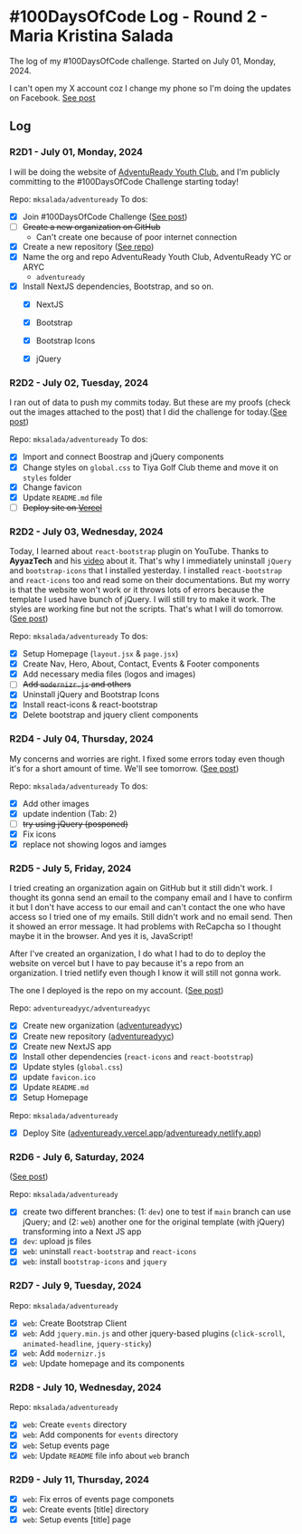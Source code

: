 # #100DaysOfCode Log - Round 2 - Maria Kristina Salada

The log of my #100DaysOfCode challenge. Started on July 01, Monday, 2024.

I can't open my X account coz I change my phone so I'm doing the updates on Facebook. [See post](https://web.facebook.com/tintinsalada/posts/pfbid0nAa25vpKdb3cRdjmDtn4XmW6yFeJ1QzgSEhvJ16k1LgM5FLRVoAAbrVrvCnMne1kl)

## Log


### R2D1 - July 01, Monday, 2024

I will be doing the website of [AdventuReady Youth Club.](https://web.facebook.com/AdventuReadyYouthClub) and I'm publicly committing to the #100DaysOfCode Challenge starting today!

Repo: `mksalada/adventuready`
To dos:
- [x] Join #100DaysOfCode Challenge ([See post](https://web.facebook.com/tintinsalada/posts/pfbid0nAa25vpKdb3cRdjmDtn4XmW6yFeJ1QzgSEhvJ16k1LgM5FLRVoAAbrVrvCnMne1kl))
- [ ] ~~Create a new organization on GitHub~~
	- Can't create one because of poor internet connection
- [x] Create a new repository ([See repo](https://github.com/mksalada/adventuready))
- [x] Name the org and repo AdventuReady Youth Club, AdventuReady YC or ARYC
	- `adventuready`
- [x] Install NextJS dependencies, Bootstrap, and so on.
	- [x] NextJS
	- [x] Bootstrap
	- [x] Bootstrap Icons
	- [x] jQuery


### R2D2 - July 02, Tuesday, 2024

I ran out of data to push my commits today. But these are my proofs (check out the images attached to the post) that I did the challenge for today.([See post](https://web.facebook.com/tintinsalada/posts/pfbid032uggr4mh1hdiKAfFnLcnuGfn8SpCEbBn1fZkxnefDQjHm7FTbnd5Lx8doAX2bfPwl))

Repo: `mksalada/adventuready`
To dos:
- [x] Import and connect Boostrap and jQuery components
- [x] Change styles on `global.css` to Tiya Golf Club theme and move it on `styles` folder
- [x] Change favicon
- [x] Update `README.md` file
- [ ] ~~Deploy site on [Vercel](https://vercel.com)~~

### R2D2 - July 03, Wednesday, 2024

Today, I learned about `react-bootstrap` plugin on YouTube. Thanks to **AyyazTech** and his [video](https://youtu.be/swxsnF3PXT4) about it. That's why I immediately uninstall `jQuery` and `bootstrap-icons` that I installed yesterday. I installed `react-bootstrap` and `react-icons` too and read some on their documentations. But my worry is that the website won't work or it throws lots of errors because the template I used have bunch of jQuery. I will still try to make it work. The styles are working fine but not the scripts. That's what I will do tomorrow. ([See post](https://web.facebook.com/tintinsalada/posts/pfbid0S891pSLVas1Gcngx16EixUWRSfTnSV9FH5TXgWWpagYT1unzTky9XwWo2ZeVunzSl))

Repo: `mksalada/adventuready`
To dos:
- [x] Setup Homepage (`layout.jsx` & `page.jsx`)
- [x] Create Nav, Hero, About, Contact, Events & Footer components
- [x] Add necessary media files (logos and images)
- [ ] ~~Add `modernizr.js` and others~~
- [x] Uninstall jQuery and Bootstrap Icons
- [x] Install react-icons & react-bootstrap
- [x] Delete bootstrap and jquery client components

### R2D4 - July 04, Thursday, 2024

My concerns and worries are right. I fixed some errors today even though it's for a short amount of time. We'll see tomorrow. ([See post](https://web.facebook.com/tintinsalada/posts/pfbid0LR89Qd1oNpYGZhqMZ6M7bvnBAaYAbW9WsW8nVF8VFP37zjWaBhH7NFnxiWN4jM7wl))

Repo: `mksalada/adventuready`
To dos:
- [x] Add other images
- [x] update indention (Tab: 2)
- [ ] ~~try using jQuery (posponed)~~
- [x] Fix icons
- [x] replace not showing logos and iamges

### R2D5 - July 5, Friday, 2024

I tried creating an organization again on GitHub but it still didn't work. I thought its gonna send an email to the company email and I have to confirm it but I don't have access to our email and can't contact the one who have access so I tried one of my emails. Still didn't work and no email send. Then it showed an error message. It had problems with ReCapcha so I thought maybe it in the browser. And yes it is, JavaScript!

After I've created an organization, I do what I had to do to deploy the website on vercel but I have to pay because it's a repo from an organization. I tried netlify even though I know it will still not gonna work.

The one I deployed is the repo on my account. ([See post](https://web.facebook.com/tintinsalada/posts/pfbid03Hy2kKpEwdLWS2DqBSzwYNzwfpj9qBYK3ZMqiLV5F9zsZgDFGaxBFoVRGWPJvFb5l))

Repo: `adventureadyyc/adventureadyyc`
- [x] Create  new organization ([adventureadyyc](https://github.com/adventureadyyc))
- [x] Create new repository ([adventureadyyc](https://github.com/adventureadyyc/adventureadyyc))
- [x] Create new NextJS app
- [x] Install other dependencies (`react-icons` and `react-bootstrap`)
- [x] Update styles (`global.css`)
- [x] update `favicon.ico`
- [x] Update `README.md`
- [x] Setup Homepage

Repo: `mksalada/adventuready`
- [x] Deploy Site ([adventuready.vercel.app](https://adventuready.vercel.app)/[adventuready.netlify.app](https://adventuready.netlify.app))

### R2D6 - July 6, Saturday, 2024

([See post](https://web.facebook.com/tintinsalada/posts/pfbid0Dhu8XYn8WEP2XcBpgyUgFcFav7dWAWk7ut3dN3Q62odjheHsQpcRNzC9FnEJ81Dql))

Repo: `mksalada/adventuready`
- [x] create two different branches: (1: `dev`) one to test if `main` branch can use jQuery; and (2: `web`) another one for the original template (with jQuery) transforming into a Next JS app
- [x] `dev`: upload js files
- [x] `web`: uninstall `react-bootstrap` and `react-icons`
- [x] `web`: install `bootstrap-icons` and `jquery`

### R2D7 - July 9, Tuesday, 2024

Repo: `mksalada/adventuready`
- [x] `web`: Create Bootstrap Client
- [x] `web`: Add `jquery.min.js` and other jquery-based plugins (`click-scroll`, `animated-headline`, `jquery-sticky`)
- [x] `web`: Add `modernizr.js`
- [x] `web`: Update homepage and its components

### R2D8 - July 10, Wednesday, 2024

Repo: `mksalada/adventuready`
- [x] `web`: Create `events` directory
- [x] `web`: Add components for `events` directory
- [x] `web`: Setup events page
- [x] `web`: Update `README` file info about `web` branch

### R2D9 - July 11, Thursday, 2024

- [x] `web`: Fix erros of events page componets
- [x] `web`: Create events [title] directory
- [x] `web`: Setup events [title] page
